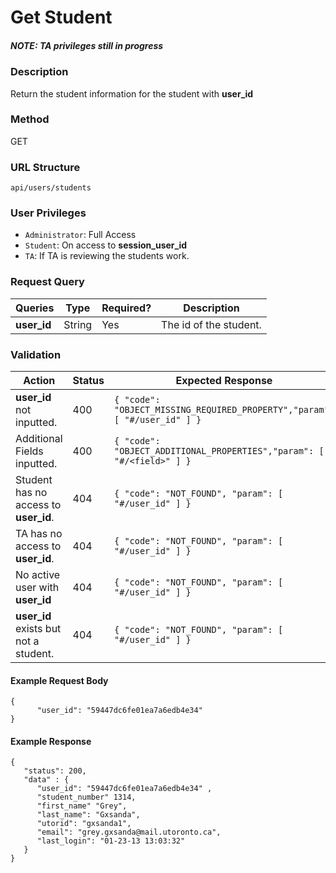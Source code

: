 Get Student
===
##### NOTE: TA privileges still in progress

### Description
Return the student information for the student with **user_id**

### Method
GET

### URL Structure
`api/users/students`

### User Privileges
* `Administrator`: Full Access
* `Student`: On access to **session_user_id**
* `TA`: If TA is reviewing the students work.

### Request Query
| Queries        | Type   | Required? | Description              |
|----------------|--------|-----------|--------------------------|
| **user_id**    | String | Yes       |  The id of the student.  |


### Validation
| Action                                | Status | Expected Response                                                         |
|---------------------------------------|--------|---------------------------------------------------------------------------|
| **user_id** not inputted.             | 400    | `{ "code": "OBJECT_MISSING_REQUIRED_PROPERTY","param": [ "#/user_id" ] }` |
| Additional Fields inputted.           | 400    | `{ "code": "OBJECT_ADDITIONAL_PROPERTIES","param": [ "#/<field>" ] }`     |
| Student has no access to **user_id**. | 404    | `{ "code": "NOT_FOUND", "param": [ "#/user_id" ] }`                       |
| TA has no access to **user_id**.      | 404    | `{ "code": "NOT_FOUND", "param": [ "#/user_id" ] }`                       |
| No active user with **user_id**       | 404    | `{ "code": "NOT_FOUND", "param": [ "#/user_id" ] }`                       |
| **user_id** exists but not a student. | 404    | `{ "code": "NOT_FOUND", "param": [ "#/user_id" ] }`                       |


#### Example Request Body
```
{
      "user_id": "59447dc6fe01ea7a6edb4e34" 
}
```
#### Example Response
```
{
   "status": 200,
   "data" : {
      "user_id": "59447dc6fe01ea7a6edb4e34" ,
      "student_number" 1314,
      "first_name" "Grey",
      "last_name": "Gxsanda",
      "utorid": "gxsanda1",
      "email": "grey.gxsanda@mail.utoronto.ca",
      "last_login": "01-23-13 13:03:32"
   }
}
```